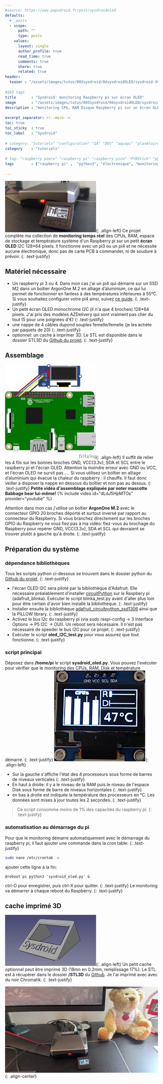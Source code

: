 ```yaml
---
#source: https://www.papsdroid.fr/post/sysdroidoled
defaults:
  # _posts
  - scope:
      path: ""
      type: posts
    values:
      layout: single
      author_profile: true
      read_time: true
      comments: true
      share: true
      related: true
header: 
  teaser : "/assets/images/tutos/003sysdroid/04sysdroidOLED/sysdroid-300.jpg"

#SEO tags
title       : "Sysdroid: monitoring Raspberry pi sur écran OLED"
image       : "/assets/images/tutos/003sysdroid/04sysdroidOLED/sysdroid-300.jpg"
description : "monitoring CPU, RAM Disque Raspberry pi sur un écran OLED"

excerpt_separator: <!--more-->
toc: true
toc_sticky  : true
toc_label   : "Sysdroid"

# category: "tutoriels" "configuration" "IA" "DEV" "aquapi" "planétaire" 
category    : "tutoriels" 

# tag: "raspberry pzero" "raspberry pi" "raspberry pico" "PYBStick" "python3" "micro-pyhton" "électronique"
tags        : ["raspberry pi" ,  "python3", "électronique", "monitoring", "écran OLED" ]

---
```


![SysdroidOLED](/assets/images/tutos/003sysdroid/04sysdroidOLED/sysdroid-300.jpg){: .align-left}
Ce projet complète ma collection de **monitoring temps réel** des CPUs, RAM, espace de stockage et température système d'un Raspberry pi sur un petit **écran OLED** I2C 128*64 pixels. Il fonctionne avec un pi3 ou un pi4 et ne nécessite aucune électronique, donc pas de carte PCB à commander, ni de soudure à prévoir.
{: .text-justify}
## Matériel nécessaire
* Un raspberry pi 3 ou 4. Dans mon cas j'ai un pi4 qui démarre sur un SSD M2 dans un boîtier ArgonOne M.2 en alliage d’aluminium, ce qui lui permet de fonctionner en fanless à des températures inférieures à 55°C. Si vous souhaitez configurer votre pi4 ainsi, suivez [ce guide](https://papsdroidfr.github.io/configuration/ArgonOneM2/).
{: .text-justify}
* Un petit écran OLED monochrome I2C (il n'a que 4 broches) 128*64 pixels. J'ai pris des modèles AZDelivery qui sont vraiment pas cher du tout (5 pour une poignées d'€)
{: .text-justify}
* une nappe de 4 câbles dupond souples femelle/femelle (je les achète par paquets de 20)
{: .text-justify}
* optionnel: un cache à imprimer 3D. Le STL est disponible dans le dossier STL3D du [Github du projet](https://github.com/papsdroidfr/Sysdroid_OLED).
{: .text-justify}

## Assemblage
![SysdroidOLED](/assets/images/tutos/003sysdroid/04sysdroidOLED/fritzing.png){: .align-left}
Il suffit de relier les 4 fils sur les bonnes broches GND, VCC(3.3v), SDA et SCL entre le raspberry pi et l'écran OLED. Attention la moindre erreur avec GND ou VCC, et l'écran OLED ne survit pas .... Si vous utilisez un boîtier en alliage d’aluminium qui évacue la chaleur du raspberry : il chauffe. Il faut donc veiller à disposer la nappe en dessous du boîtier et non pas au dessus.
{: .text-justify}
**Petite vidéo d'assemblage expliquée par noter mascotte Babbage bear lui-même!**
{% include video id="dLdJ5HpMTOs" provider="youtube" %}

Attention dans mon cas j'utilise un boîtier **ArgonOne M.2** avec le connecteur GPIO 20 broches déporté et surtout inversé par rapport au connecteur du Raspberry. Si vous branchez directement sur les broches GPIO du Raspberry ne vous fiez pas à ma vidéo: fiez-vous au brochage du Raspberry pour repérer GND, VCC(3.3v), SDA et SCL qui devraient se trouver plutôt à gauche qu'à droite.
{: .text-justify}

## Préparation du système
### dépendance bibliothèques
Tous les scripts python ci-dessous se trouvent dans le dossier python du [Github du projet](https://github.com/papsdroidfr/Sysdroid_OLED).
{: .text-justify}
* l'écran OLED I2C sera piloté par la bibliothèque d'Adafruit. Elle nécessaire préalablement d'installer [circuitPython](https://learn.adafruit.com/welcome-to-circuitpython/what-is-circuitpython) sur le Raspbery pi (adafruit_blinka). Exécuter le script blinka_test.py avant d'aller plus loin pour être certain d'avoir bien installé la bibliothèque.
{: .text-justify}
* Installer ensuite la bibliothèque [adafruit_circuitpython_ssd1306](https://learn.adafruit.com/monochrome-oled-breakouts/python-setup) ainsi que la PILLOW library.
{: .text-justify}
* Activez le bus I2c du raspberry pi (via sudo raspi-config -> 3 Interface Options -> P5 I2C -> OUI). Un reboot sera nécessaire. Il n'est pas nécessaire de speeder le bus I2C pour ce projet.
{: .text-justify}
* Exécuter le script **oled_I2C_test.py** pour vous assurez que tout fonctionne.
{: .text-justify}

### script principal
Déposez dans **/home/pi** le script **sysdroid_oled.py**. Vous pouvez l'exécuter pour vérifier que le monitoring des CPUs, RAM, Disk et température démarre.
{: .text-justify}
![SysdroidOLED](/assets/images/tutos/003sysdroid/04sysdroidOLED/chrome_web.jpg){: .align-left}
* Sur la gauche s'affiche l'état des 4 processeurs sous forme de barres de niveaux verticales
{: .text-justify}
* En haut à droite: il y a le niveau de la RAM puis le niveau de l'espace Disk sous forme de barre de niveaux horizontales
{: .text-justify}
* en bas à droite est indiquée la température des processeurs en °C. Les données sont mises à jour toutes les 2 secondes.
{: .text-justify}
> Ce script consomme moins de 1% des capacités du raspberry pi.
{: .text-justify}

### automatisation au démarrage du pi
Pour que le monitoring démarre automatiquement avec le démarrage du raspberry pi, il faut ajouter une commande dans la cron table:
{: .text-justify}
```bash
sudo nano /etc/crontab -e
```
ajouter cette ligne à la fin:
```
@reboot pi python3 'sysdroid_oled.py' &
```
ctrl-O pour enregistrer, puis ctrl-X pour quitter.
{: .text-justify}
Le monitoring va démarrer à chaque reboot du Raspberry.
{: .text-justify}

## cache imprimé 3D
![SysdroidOLED](/assets/images/tutos/003sysdroid/04sysdroidOLED/cache3D.png){: .align-left}
Un petit cache optionnel peut être imprimé 3D (18mn en 0.2mm, remplissage 17%). Le STL est à récupérer dans le dossier **/STL3D** du [Github](https://github.com/papsdroidfr/Sysdroid_OLED). Je l'ai imprimé avec avec du noir Chromatik.
{: .text-justify}

![SysdroidOLED](/assets/images/tutos/003sysdroid/04sysdroidOLED/sysdroid.jpg){: .align-center}